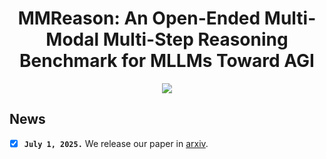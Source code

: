 <div align="center">

<h1> MMReason: An Open-Ended Multi-Modal Multi-Step Reasoning Benchmark for MLLMs Toward AGI </h1>

<!--
<h5 align="center"> If you find this project useful, please give us a star🌟.

<h5 align="center"> 
-->

<a href='https://arxiv.org/abs/2506.23563'><img src='https://img.shields.io/badge/Paper-Arxiv-red'></a>
<!--
<a href='https://huggingface.co/HuanjinYao/Mulberry_llava_8b'><img src='https://img.shields.io/badge/%F0%9F%A4%97%20Hugging%20Face-Models-blue'>
<a href='https://huggingface.co/datasets/HuanjinYao/Mulberry-SFT'><img src='https://img.shields.io/badge/Dataset-Huggingface-yellow'>
-->
<!--<a href='https://huggingface.co/collections/HuanjinYao/denseconnector-66500e173fc8c9f05dc98dea'><img src='https://img.shields.io/badge/%F0%9F%A4%97%20Hugging%20Face-Models-blue'></a>
[![zhihu](https://img.shields.io/badge/-知乎-000000?logo=zhihu&logoColor=0084FF)](https://zhuanlan.zhihu.com/p/700000183)
<a href='https://huggingface.co/spaces/HuanjinYao/DenseConnector-v1.5-8B'><img src='https://img.shields.io/badge/🤗-Open%20In%20Spaces-blue.svg'></a>-->

<!--
[Huanjin Yao](https://scholar.google.com/citations?user=pDtsCBQAAAAJ&hl=zh-CN)<sup>2,3*</sup>,
[Qixiang Yin](https://jxhuang0508.github.io/)<sup>4*</sup>,
[Jingyi Zhang]()<sup>1</sup>,
[Min Yang]()<sup>2</sup>,
[Yibo Wang]()<sup>3</sup>,
[Wenhao Wu]()<sup>5</sup>,

[Fei Su]()<sup>4</sup>,
[Li Shen]()<sup>1</sup>,
[Minghui Qiu]()<sup>2</sup>,
[Dacheng Tao]()<sup>1</sup>
[Jiaxing Huang](https://jxhuang0508.github.io)<sup>1✉️</sup>


<sup>1</sup>[Nanyang Technological University](https://www.ntu.edu.sg/), <sup>2</sup>[ByteDance](), <sup>3</sup>[Tsinghua University](https://www.tsinghua.edu.cn/en/), <sup>4</sup>[BUPT](), <sup>5</sup>[USYD](https://www.sysu.edu.cn/sysuen/)

<sup>*</sup>Equal Contribution,       <sup>✉️</sup>Corresponding Author

-->

</h5>
</div>


## News
- [x] **`July 1, 2025.`** We release our paper in [arxiv](https://arxiv.org/abs/2506.23563).


<!--
## Citation
If you find this repository is useful, please star🌟 this repo and cite🖇️ our paper.
```bibtex
@misc{yao2025r1sharevl,
      title={R1-ShareVL: Incentivizing Reasoning Capability of Multimodal Large Language Models via Share-GRPO}, 
      author={Huanjin Yao and Qixiang Yin and Jingyi Zhang and Min Yang and Yibo Wang and Wenhao Wu and Fei Su and Li Shen and Minghui Qiu and Dacheng Tao and Jiaxing Huang},
      year={2025},
      eprint={2505.16673},
      archivePrefix={arXiv},
      primaryClass={cs.CV},
}
```
-->
